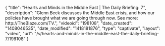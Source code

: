 {
    "title": "Hearts and Minds in the Middle East  | The Daily Briefing: 7",
    "description": "Glenn Beck discusses the Middle East crisis, and how our policies have brought what we are going through now. See more: http:\/\/TheBlaze.com\/TV.",
    "videoid": "198108",
    "date_created": "1408046535",
    "date_modified": "1418181876",
    "type": "captivate",
    "layout": "video",
    "url": "\/v\/hearts-and-minds-in-the-middle-east-the-daily-briefing-7\/198108"
}
